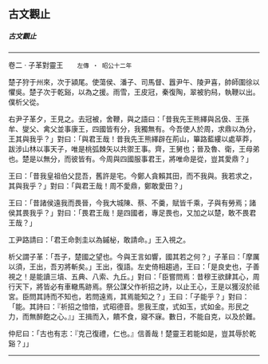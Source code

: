 

## 古文觀止

##### 古文觀止

* * *

卷二 ‧ 子革對靈王　　`左傳 ‧ 昭公十二年`

楚子狩于州來，次于潁尾。使蕩侯、潘子、司馬督、囂尹午、陵尹喜，帥師圍徐以懼吳。楚子次于乾谿，以為之援。雨雪，王皮冠，秦復陶，翠被豹舄，執鞭以出。僕析父從。

右尹子革夕，王見之。去冠被，舍鞭，與之語曰：「昔我先王熊繹與呂伋、王孫牟、燮父、禽父並事康王，四國皆有分，我獨無有。今吾使人於周，求鼎以為分，王其與我乎？」對曰：「與君王哉！昔我先王熊繹辟在荊山，篳路藍縷以處草莽，跋涉山林以事天子，唯是桃弧棘矢以共禦王事。齊，王舅也；晉及魯、衛，王母弟也。楚是以無分，而彼皆有。今周與四國服事君王，將唯命是從，豈其愛鼎？」

王曰：「昔我皇祖伯父昆吾，舊許是宅。今鄭人貪賴其田，而不我與。我若求之，其與我乎？」對曰：「與君王哉！周不愛鼎，鄭敢愛田？」

王曰：「昔諸侯遠我而畏晉，今我大城陳、蔡、不羹，賦皆千乘，子與有勞焉；諸侯其畏我乎？」對曰：「畏君王哉！是四國者，專足畏也，又加之以楚，敢不畏君王哉？」

工尹路請曰：「君王命剝圭以為鏚柲，敢請命。」王入視之。

析父謂子革：「吾子，楚國之望也。今與王言如響，國其若之何？」子革曰：「摩厲以須，王出，吾刃將斬矣。」王出，復語。左史倚相趨過，王曰：「是良史也，子善視之！是能讀三墳、五典、八索、九丘。」對曰：「臣嘗問焉：昔穆王欲肆其心，周行天下，將皆必有車轍馬跡焉。祭公謀父作祈招之詩，以止王心，王是以獲沒於祗宮。臣問其詩而不知也，若問遠焉，其焉能知之？」王曰：「子能乎？」對曰：「能。其詩曰：『祈招之愔愔，式昭德音。思我王度，式如玉，式如金。形民之力，而無醉飽之心。』」王揖而入，饋不食，寢不寐。數日，不能自克，以及於難。

仲尼曰：「古也有志：『克己復禮，仁也。』信善哉！楚靈王若能如是，豈其辱於乾谿？」」

* * *

